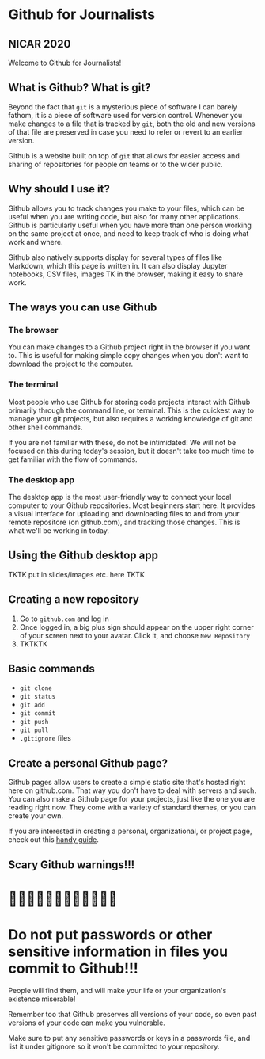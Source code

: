 # Github for Journalists
## NICAR 2020

Welcome to Github for Journalists!

## What is Github? What is git?

Beyond the fact that `git` is a mysterious piece of software I can barely fathom, it is a piece of software used for version control. Whenever you make changes to a file that is tracked by `git`, both the old and new versions of that file are preserved in case you need to refer or revert to an earlier version. 

Github is a website built on top of `git` that allows for easier access and sharing of repositories for people on teams or to the wider public.

## Why should I use it?

Github allows you to track changes you make to your files, which can be useful when you are writing code, but also for many other applications. Github is particularly useful when you have more than one person working on the same project at once, and need to keep track of who is doing what work and where. 

Github also natively supports display for several types of files like Markdown, which this page is written in. It can also display Jupyter notebooks, CSV files, images TK in the browser, making it easy to share work. 

## The ways you can use Github

### The browser
You can make changes to a Github project right in the browser if you want to. This is useful for making simple copy changes when you don't want to download the project to the computer. 

### The terminal
Most people who use Github for storing code projects interact with Github primarily through the command line, or terminal. This is the quickest way to manage your git projects, but also requires a working knowledge of git and other shell commands. 

If you are not familiar with these, do not be intimidated! We will not be focused on this during today's session, but it doesn't take too much time to get familiar with the flow of commands.

### The desktop app
The desktop app is the most user-friendly way to connect your local computer to your Github repositories. Most beginners start here. It provides a visual interface for uploading and downloading files to and from your remote repositore (on github.com), and tracking those changes. This is what we'll be working in today.

## Using the Github desktop app

TKTK put in slides/images etc. here TKTK

## Creating a new repository

1. Go to `github.com` and log in
2. Once logged in, a big plus sign should appear on the upper right corner of your screen next to your avatar. Click it, and choose `New Repository`
3. TKTKTK

## Basic commands

* `git clone`
* `git status`
* `git add`
* `git commit`
* `git push`
* `git pull`
* `.gitignore` files

## Create a personal Github page?

Github pages allow users to create a simple static site that's hosted right here on github.com. That way you don't have to deal with servers and such. You can also make a Github page for your projects, just like the one you are reading right now. They come with a variety of standard themes, or you can create your own.

If you are interested in creating a personal, organizational, or project page, check out this [handy guide](https://pages.github.com/).

## Scary Github warnings!!!

# 🚨🚨🚨🚨🚨🚨🚨🚨🚨🚨🚨🚨
# Do not put passwords or other sensitive information in files you commit to Github!!! 

People will find them, and will make your life or your organization's existence miserable!

Remember too that Github preserves all versions of your code, so even past versions of your code can make you vulnerable.

Make sure to put any sensitive passwords or keys in a passwords file, and list it under gitignore so it won't be committed to your repository.

